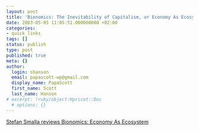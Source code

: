 ```yaml
---
layout: post
title: 'Bionomics: The Inevitability of Capitalism, or Economy As Ecosystem'
date: 2003-05-05 11:05:51.000000000 +02:00
categories:
- quick links
tags: []
status: publish
type: post
published: true
meta: {}
author:
  login: shanson
  email: papascott-wp@gmail.com
  display_name: PapaScott
  first_name: Scott
  last_name: Hanson
# excerpt: !ruby/object:Hpricot::Doc
  # options: {}
---
```

<p><a title="Grow me a capitalist" href="http://www.smalla.net/infofeed/2003/05/05/bionomics_the_inevitability_of_capitalis.shtml">Stefan Smalla reviews Bionomics: Economy As Ecosystem</a></p>
